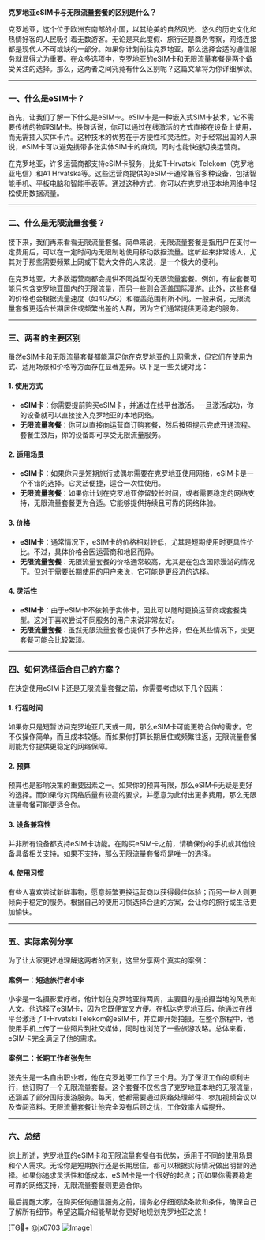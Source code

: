 **克罗地亚eSIM卡与无限流量套餐的区别是什么？**

克罗地亚，这个位于欧洲东南部的小国，以其绝美的自然风光、悠久的历史文化和热情好客的人民吸引着无数游客。无论是来此度假、旅行还是商务考察，网络连接都是现代人不可或缺的一部分。如果你计划前往克罗地亚，那么选择合适的通信服务就显得尤为重要。在众多选项中，克罗地亚的eSIM卡和无限流量套餐是两个备受关注的选择。那么，这两者之间究竟有什么区别呢？这篇文章将为你详细解读。

---

### **一、什么是eSIM卡？**

首先，让我们了解一下什么是eSIM卡。eSIM卡是一种嵌入式SIM卡技术，它不需要传统的物理SIM卡。换句话说，你可以通过在线激活的方式直接在设备上使用，而无需插入实体卡片。这种技术的优势在于方便性和灵活性。对于经常出国的人来说，eSIM卡可以避免携带多张实体SIM卡的麻烦，同时也能快速切换运营商。

在克罗地亚，许多运营商都支持eSIM卡服务，比如T-Hrvatski Telekom（克罗地亚电信）和A1 Hrvatska等。这些运营商提供的eSIM卡通常兼容多种设备，包括智能手机、平板电脑和智能手表等。通过这种方式，你可以在克罗地亚本地网络中轻松使用数据流量。

---

### **二、什么是无限流量套餐？**

接下来，我们再来看看无限流量套餐。简单来说，无限流量套餐是指用户在支付一定费用后，可以在一定时间内无限制地使用移动数据流量。这听起来非常诱人，尤其对于那些需要频繁上网或下载大文件的人来说，是一个极大的便利。

在克罗地亚，大多数运营商都会提供不同类型的无限流量套餐。例如，有些套餐可能只包含克罗地亚国内的无限流量，而另一些则会涵盖国际漫游。此外，这些套餐的价格也会根据流量速度（如4G/5G）和覆盖范围有所不同。一般来说，无限流量套餐更适合长期居住或频繁出差的人群，因为它们通常提供更稳定的服务。

---

### **三、两者的主要区别**

虽然eSIM卡和无限流量套餐都能满足你在克罗地亚的上网需求，但它们在使用方式、适用场景和价格等方面存在显著差异。以下是一些关键对比：

#### **1. 使用方式**
- **eSIM卡**：你需要提前购买eSIM卡，并通过在线平台激活。一旦激活成功，你的设备就可以直接接入克罗地亚的本地网络。
- **无限流量套餐**：你可以直接向运营商订购套餐，然后按照提示完成开通流程。套餐生效后，你的设备即可享受无限流量服务。

#### **2. 适用场景**
- **eSIM卡**：如果你只是短期旅行或偶尔需要在克罗地亚使用网络，eSIM卡是一个不错的选择。它灵活便捷，适合一次性使用。
- **无限流量套餐**：如果你计划在克罗地亚停留较长时间，或者需要稳定的网络支持，无限流量套餐更为合适。它能够提供持续且可靠的网络体验。

#### **3. 价格**
- **eSIM卡**：通常情况下，eSIM卡的价格相对较低，尤其是短期使用时更具性价比。不过，具体价格会因运营商和地区而异。
- **无限流量套餐**：无限流量套餐的价格通常较高，尤其是在包含国际漫游的情况下。但对于需要长期使用的用户来说，它可能是更经济的选择。

#### **4. 灵活性**
- **eSIM卡**：由于eSIM卡不依赖于实体卡，因此可以随时更换运营商或套餐类型。这对于喜欢尝试不同服务的用户来说非常友好。
- **无限流量套餐**：虽然无限流量套餐也提供了多种选择，但在某些情况下，变更套餐可能会比较繁琐。

---

### **四、如何选择适合自己的方案？**

在决定使用eSIM卡还是无限流量套餐之前，你需要考虑以下几个因素：

#### **1. 行程时间**
如果你只是短暂访问克罗地亚几天或一周，那么eSIM卡可能更符合你的需求。它不仅操作简单，而且成本较低。而如果你打算长期居住或频繁往返，无限流量套餐则能为你提供更稳定的网络保障。

#### **2. 预算**
预算也是影响决策的重要因素之一。如果你的预算有限，那么eSIM卡无疑是更好的选择。而如果你对网络质量有较高的要求，并愿意为此付出更多费用，那么无限流量套餐可能更适合你。

#### **3. 设备兼容性**
并非所有设备都支持eSIM卡功能。在购买eSIM卡之前，请确保你的手机或其他设备具备相关支持。如果不支持，那么无限流量套餐将是唯一的选择。

#### **4. 使用习惯**
有些人喜欢尝试新鲜事物，愿意频繁更换运营商以获得最佳体验；而另一些人则更倾向于稳定的服务。根据自己的使用习惯选择合适的方案，会让你的旅行或生活更加愉快。

---

### **五、实际案例分享**

为了让大家更好地理解这两者的区别，这里分享两个真实的案例：

#### **案例一：短途旅行者小李**
小李是一名摄影爱好者，他计划在克罗地亚待两周，主要目的是拍摄当地的风景和人文。他选择了eSIM卡，因为它既便宜又方便。在抵达克罗地亚后，他通过在线平台激活了T-Hrvatski Telekom的eSIM卡，并立即开始拍摄。在整个旅程中，他使用手机上传了一些照片到社交媒体，同时也浏览了一些旅游攻略。总体来看，eSIM卡完全满足了他的需求。

#### **案例二：长期工作者张先生**
张先生是一名自由职业者，他在克罗地亚工作了三个月。为了保证工作的顺利进行，他订购了一个无限流量套餐。这个套餐不仅包含了克罗地亚本地的无限流量，还涵盖了部分国际漫游服务。每天，他都需要通过网络处理邮件、参加视频会议以及查阅资料。无限流量套餐让他完全没有后顾之忧，工作效率大幅提升。

---

### **六、总结**

综上所述，克罗地亚的eSIM卡和无限流量套餐各有优势，适用于不同的使用场景和个人需求。无论你是短期旅行还是长期居住，都可以根据实际情况做出明智的选择。如果你追求灵活性和低成本，eSIM卡是一个很好的起点；而如果你需要稳定可靠的网络支持，无限流量套餐则更适合你。

最后提醒大家，在购买任何通信服务之前，请务必仔细阅读条款和条件，确保自己了解所有细节。希望这篇介绍能帮助你更好地规划克罗地亚之旅！

[TG💪+ @jx0703 ![Image](https://github.com/user-attachments/assets/dbca1d08-cadb-493c-b0ec-ad6f7a83f270)]